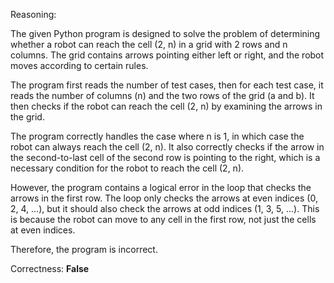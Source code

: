 Reasoning:

The given Python program is designed to solve the problem of determining whether a robot can reach the cell (2, n) in a grid with 2 rows and n columns. The grid contains arrows pointing either left or right, and the robot moves according to certain rules.

The program first reads the number of test cases, then for each test case, it reads the number of columns (n) and the two rows of the grid (a and b). It then checks if the robot can reach the cell (2, n) by examining the arrows in the grid.

The program correctly handles the case where n is 1, in which case the robot can always reach the cell (2, n). It also correctly checks if the arrow in the second-to-last cell of the second row is pointing to the right, which is a necessary condition for the robot to reach the cell (2, n).

However, the program contains a logical error in the loop that checks the arrows in the first row. The loop only checks the arrows at even indices (0, 2, 4, ...), but it should also check the arrows at odd indices (1, 3, 5, ...). This is because the robot can move to any cell in the first row, not just the cells at even indices.

Therefore, the program is incorrect.

Correctness: **False**
